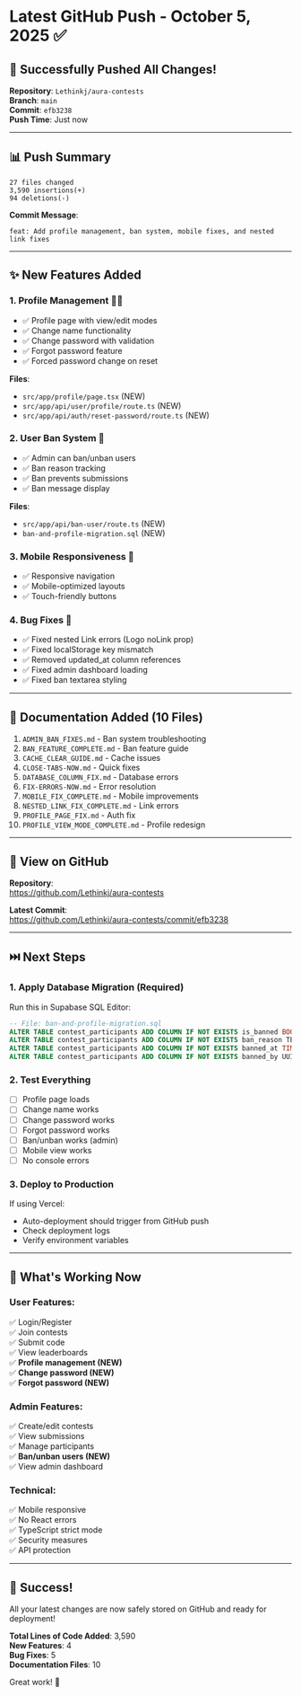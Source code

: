 # Latest GitHub Push - October 5, 2025 ✅

## 🎉 Successfully Pushed All Changes!

**Repository**: `Lethinkj/aura-contests`  
**Branch**: `main`  
**Commit**: `efb3238`  
**Push Time**: Just now

---

## 📊 Push Summary

```
27 files changed
3,590 insertions(+)
94 deletions(-)
```

**Commit Message**:
```
feat: Add profile management, ban system, mobile fixes, and nested link fixes
```

---

## ✨ New Features Added

### 1. **Profile Management** 🧑‍💼
- ✅ Profile page with view/edit modes
- ✅ Change name functionality
- ✅ Change password with validation
- ✅ Forgot password feature
- ✅ Forced password change on reset

**Files**:
- `src/app/profile/page.tsx` (NEW)
- `src/app/api/user/profile/route.ts` (NEW)
- `src/app/api/auth/reset-password/route.ts` (NEW)

### 2. **User Ban System** 🚫
- ✅ Admin can ban/unban users
- ✅ Ban reason tracking
- ✅ Ban prevents submissions
- ✅ Ban message display

**Files**:
- `src/app/api/ban-user/route.ts` (NEW)
- `ban-and-profile-migration.sql` (NEW)

### 3. **Mobile Responsiveness** 📱
- ✅ Responsive navigation
- ✅ Mobile-optimized layouts
- ✅ Touch-friendly buttons

### 4. **Bug Fixes** 🔧
- ✅ Fixed nested Link errors (Logo noLink prop)
- ✅ Fixed localStorage key mismatch
- ✅ Removed updated_at column references
- ✅ Fixed admin dashboard loading
- ✅ Fixed ban textarea styling

---

## 📝 Documentation Added (10 Files)

1. `ADMIN_BAN_FIXES.md` - Ban system troubleshooting
2. `BAN_FEATURE_COMPLETE.md` - Ban feature guide
3. `CACHE_CLEAR_GUIDE.md` - Cache issues
4. `CLOSE-TABS-NOW.md` - Quick fixes
5. `DATABASE_COLUMN_FIX.md` - Database errors
6. `FIX-ERRORS-NOW.md` - Error resolution
7. `MOBILE_FIX_COMPLETE.md` - Mobile improvements
8. `NESTED_LINK_FIX_COMPLETE.md` - Link errors
9. `PROFILE_PAGE_FIX.md` - Auth fix
10. `PROFILE_VIEW_MODE_COMPLETE.md` - Profile redesign

---

## 🔗 View on GitHub

**Repository**:  
https://github.com/Lethinkj/aura-contests

**Latest Commit**:  
https://github.com/Lethinkj/aura-contests/commit/efb3238

---

## ⏭️ Next Steps

### 1. **Apply Database Migration** (Required)
Run this in Supabase SQL Editor:
```sql
-- File: ban-and-profile-migration.sql
ALTER TABLE contest_participants ADD COLUMN IF NOT EXISTS is_banned BOOLEAN DEFAULT FALSE;
ALTER TABLE contest_participants ADD COLUMN IF NOT EXISTS ban_reason TEXT;
ALTER TABLE contest_participants ADD COLUMN IF NOT EXISTS banned_at TIMESTAMP WITH TIME ZONE;
ALTER TABLE contest_participants ADD COLUMN IF NOT EXISTS banned_by UUID;
```

### 2. **Test Everything**
- [ ] Profile page loads
- [ ] Change name works
- [ ] Change password works
- [ ] Forgot password works
- [ ] Ban/unban works (admin)
- [ ] Mobile view works
- [ ] No console errors

### 3. **Deploy to Production**
If using Vercel:
- Auto-deployment should trigger from GitHub push
- Check deployment logs
- Verify environment variables

---

## 🎯 What's Working Now

### User Features:
✅ Login/Register  
✅ Join contests  
✅ Submit code  
✅ View leaderboards  
✅ **Profile management (NEW)**  
✅ **Change password (NEW)**  
✅ **Forgot password (NEW)**  

### Admin Features:
✅ Create/edit contests  
✅ View submissions  
✅ Manage participants  
✅ **Ban/unban users (NEW)**  
✅ View admin dashboard  

### Technical:
✅ Mobile responsive  
✅ No React errors  
✅ TypeScript strict mode  
✅ Security measures  
✅ API protection  

---

## 🎊 Success!

All your latest changes are now safely stored on GitHub and ready for deployment!

**Total Lines of Code Added**: 3,590  
**New Features**: 4  
**Bug Fixes**: 5  
**Documentation Files**: 10  

Great work! 🚀

